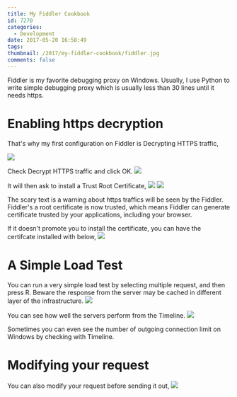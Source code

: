 ```yaml
---
title: My Fiddler Cookbook
id: 7270
categories:
  - Development
date: 2017-05-20 16:58:49
tags:
thumbnail: /2017/my-fiddler-cookbook/fiddler.jpg
comments: false
---
```


Fiddler is my favorite debugging proxy on Windows. Usually, I use Python to write simple debugging proxy which is usually less than 30 lines until it needs https.

# Enabling https decryption

That's why my first configuration on Fiddler is Decrypting HTTPS traffic,

![](fiddler-2.png)

Check Decrypt HTTPS traffic and click OK.
![](fiddler-3.png)

It will then ask to install a Trust Root Certificate,
![](fiddler-4a.png)
![](fiddler-4b.png)

The scary text is a warning about https traffics will be seen by the Fiddler. Fiddler's a root certificate is now trusted, which means Fiddler can generate certificate trusted by your applications, including your browser.

If it doesn't promote you to install the certificate, you can have the certifcate installed with below,
![](fiddler-5.png)

# A Simple Load Test

You can run a very simple load test by selecting multiple request, and then press R. Beware the response from the server may be cached in different layer of the infrastructure.
![](fiddler-6.png)

You can see how well the servers perform from the Timeline.
![](fiddler-7.png)

Sometimes you can even see the number of outgoing connection limit on Windows by checking with Timeline.

# Modifying your request

You can also modify your request before sending it out,
![](fiddler-8.png)
